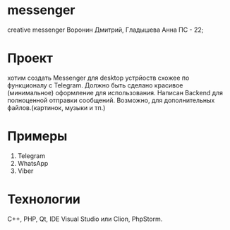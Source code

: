 # messenger
creative messenger
Воронин Дмитрий, Гладышева Анна ПС - 22; 

# Проект 

хотим создать Messenger для desktop устрйоств схожее по функционалу с Telegram. Должно быть сделано красивое (минимальное) оформление для использования. Написан Backend для полноценной отправки сообщений. Возможно, для дополнительных файлов.(картинок, музыки и тп.)

# Примеры 
1. Telegram
2. WhatsApp
3. Viber

# Технологии 
C++, PHP, Qt, IDE Visual Studio или Clion, PhpStorm. 
